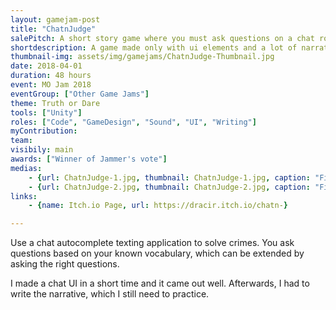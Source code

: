 ```yaml
---
layout: gamejam-post
title: "ChatnJudge"
salePitch: A short story game where you must ask questions on a chat room system to uncover a major crime. Is the suspect telling the TRUTH or he DAREd to tell a lie?
shortdescription: A game made only with ui elements and a lot of narrative.
thumbnail-img: assets/img/gamejams/ChatnJudge-Thumbnail.jpg
date: 2018-04-01
duration: 48 hours
event: MO Jam 2018
eventGroup: ["Other Game Jams"]
theme: Truth or Dare
tools: ["Unity"]
roles: ["Code", "GameDesign", "Sound", "UI", "Writing"]
myContribution: 
team: 
visibily: main
awards: ["Winner of Jammer's vote"]
medias: 
    - {url: ChatnJudge-1.jpg, thumbnail: ChatnJudge-1.jpg, caption: "First word"}
    - {url: ChatnJudge-2.jpg, thumbnail: ChatnJudge-2.jpg, caption: "Fill the blank : Where is _____"}
links: 
    - {name: Itch.io Page, url: https://dracir.itch.io/chatn-}

---
```

Use a chat autocomplete texting application to solve crimes. You ask questions based on your known vocabulary, which can be extended by asking the right questions.

I made a chat UI in a short time and it came out well. Afterwards, I had to write the narrative, which I still need to practice.